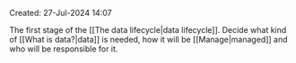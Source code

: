 Created: 27-Jul-2024 14:07

The first stage of the [[The data lifecycle|data lifecycle]]. Decide what kind of [[What is data?|data]] is needed, how it will be [[Manage|managed]] and who will be responsible for it.